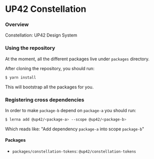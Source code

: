 # UP42 Constellation

### Overview

Constellation: UP42 Design System

### Using the repository

At the moment, all the different packages live under `packages` directory.

After cloning the repository, you should run:

```bash
$ yarn install
```

This will bootstrap all the packages for you.

### Registering cross dependencies

In order to make `package-b` depend on `package-a` you should run:

```bash
$ lerna add @up42/<package-a> --scope @up42/<package-b>
```

Which reads like: "Add dependency `package-a` into scope `package-b`"

#### Packages

- `packages/constellation-tokens`: `@up42/constellation-tokens`
